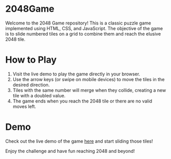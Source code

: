 # 2048Game
Welcome to the 2048 Game repository! This is a classic puzzle game implemented using HTML, CSS, and JavaScript. The objective of the game is to slide numbered tiles on a grid to combine them and reach the elusive 2048 tile.
# How to Play
1. Visit the live demo to play the game directly in your browser.
2. Use the arrow keys (or swipe on mobile devices) to move the tiles in the desired direction.
3. Tiles with the same number will merge when they collide, creating a new tile with a doubled value.
4. The game ends when you reach the 2048 tile or there are no valid moves left.
# Demo
Check out the live demo of the game [here](https://savvyguptaa.github.io/2048Game/) and start sliding those tiles!

Enjoy the challenge and have fun reaching 2048 and beyond!

